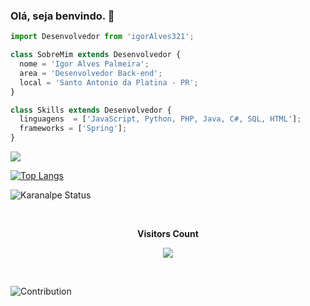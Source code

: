 ### Olá, seja benvindo. 👋

<!--
**igorAlves321/igorAlves321** is a ✨ _special_ ✨ repository because its `README.md` (this file) appears on your GitHub profile.

Here are some ideas to get you started:

- 🔭 I’m currently working on ...
- 🌱 I’m currently learning ...
- 👯 I’m looking to collaborate on ...
- 🤔 I’m looking for help with ...
- 💬 Ask me about ...
- 📫 How to reach me: ...
- 😄 Pronouns: ...
- ⚡ Fun fact: ...
-->
```js
import Desenvolvedor from 'igorAlves321';

class SobreMim extends Desenvolvedor {
  nome = 'Igor Alves Palmeira';
  area = 'Desenvolvedor Back-end';
  local = 'Santo Antonio da Platina - PR';
}

class Skills extends Desenvolvedor {
  linguagens  = ['JavaScript, Python, PHP, Java, C#, SQL, HTML'];
  frameworks = ['Spring'];
}
```      

<p align="left">
  <a href="malto:igorpalmeiraalves@gmail.com" alt="Gmail">
  <img src="https://img.shields.io/badge/-Gmail-FF0000?style=flat-square&labelColor=FF0000&logo=gmail&logoColor=white&link=igorpalmeiraalves@gmail.com" /></a>

 <a>[![Top Langs](https://github-readme-stats.vercel.app/api/top-langs/?username=igorAlves321&layout=compact)](https://github.com/igorAlves321/github-readme-stats) </a>

<a>![Karanalpe Status](https://github-readme-stats.vercel.app/api?username=igorAlves321&show_icons=true) </a>

  <div align="center">
<br><p align="center"><b>Visitors Count</b></p>  
<p align="center"><img align="center" src="https://profile-counter.glitch.me/{igorAlves321}/count.svg"/></p> 
<br></div>

  ![Contribution](https://activity-graph.herokuapp.com/graph?username=igorAlves321&theme=gotham&hide_border=true&area=true)
</p> 
